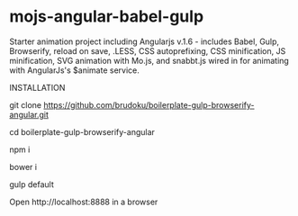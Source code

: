 # mojs-angular-babel-gulp
Starter animation project including Angularjs v.1.6 - includes Babel, Gulp, Browserify, reload on save, .LESS, CSS autoprefixing, CSS minification, JS minification, SVG animation with Mo.js, and snabbt.js wired in for animating with AngularJs's $animate service.

INSTALLATION

git clone https://github.com/brudoku/boilerplate-gulp-browserify-angular.git

cd boilerplate-gulp-browserify-angular

npm i

bower i

gulp default

Open http://localhost:8888 in a browser
